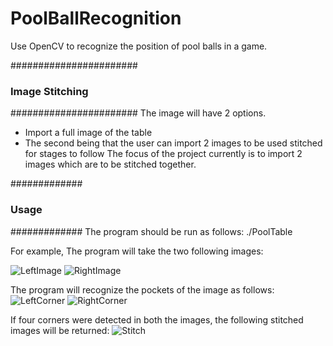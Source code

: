 # PoolBallRecognition
Use OpenCV to recognize the position of pool balls in a game.

#######################
### Image Stitching ###
#######################
The image will have 2 options.
 * Import a full image of the table
 * The second being that the user can import 2 images to be used stitched for stages to follow
The focus of the project currently is to import 2 images which are to be stitched together. 

#############
### Usage ###
#############
The program should be run as follows:
./PoolTable <LeftImage> <RightImage>

For example, The program will take the two following images:

![LeftImage](https://github.com/Kentokamoto/PoolTableRecognition/blob/master/src/Photos/TableHalf/8/IMG_1.jpg)
![RightImage](https://github.com/Kentokamoto/PoolTableRecognition/blob/master/src/Photos/TableHalf/8/IMG_2.jpg)

The program will recognize the pockets of the image as follows:
![LeftCorner](https://github.com/Kentokamoto/PoolTableRecognition/blob/master/src/Photos/TableHalf/8/Result/LeftCorners.png)
![RightCorner](https://github.com/Kentokamoto/PoolTableRecognition/blob/master/src/Photos/TableHalf/8/Result/RightCorner.png)


If four corners were detected in both the images, the following stitched images will be returned:
![Stitch](https://github.com/Kentokamoto/PoolTableRecognition/blob/master/src/Photos/TableHalf/8/Result/Stitched.png)


